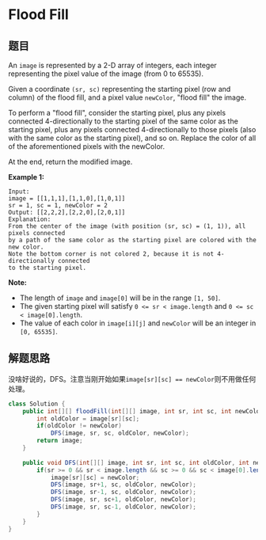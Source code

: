 # Flood Fill

## 题目

An `image` is represented by a 2-D array of integers, each integer representing the pixel value of the image (from 0 to 65535).

Given a coordinate `(sr, sc)` representing the starting pixel (row and column) of the flood fill, and a pixel value `newColor`, "flood fill" the image.

To perform a "flood fill", consider the starting pixel, plus any pixels connected 4-directionally to the starting pixel of the same color as the starting pixel, plus any pixels connected 4-directionally to those pixels (also with the same color as the starting pixel), and so on. Replace the color of all of the aforementioned pixels with the newColor.

At the end, return the modified image.

**Example 1:**

```
Input: 
image = [[1,1,1],[1,1,0],[1,0,1]]
sr = 1, sc = 1, newColor = 2
Output: [[2,2,2],[2,2,0],[2,0,1]]
Explanation: 
From the center of the image (with position (sr, sc) = (1, 1)), all pixels connected 
by a path of the same color as the starting pixel are colored with the new color.
Note the bottom corner is not colored 2, because it is not 4-directionally connected
to the starting pixel.
```

**Note:**

* The length of `image` and `image[0]` will be in the range `[1, 50]`.
* The given starting pixel will satisfy `0 <= sr < image.length` and `0 <= sc < image[0].length`.
* The value of each color in `image[i][j]` and `newColor` will be an integer in `[0, 65535]`.

## 解题思路

没啥好说的，DFS。注意当刚开始如果`image[sr][sc] == newColor`则不用做任何处理。

```java
class Solution {
    public int[][] floodFill(int[][] image, int sr, int sc, int newColor) {
        int oldColor = image[sr][sc];
        if(oldColor != newColor)
            DFS(image, sr, sc, oldColor, newColor);
        return image;
    }
    
    public void DFS(int[][] image, int sr, int sc, int oldColor, int newColor) {
        if(sr >= 0 && sr < image.length && sc >= 0 && sc < image[0].length && image[sr][sc] == oldColor) {
            image[sr][sc] = newColor;
            DFS(image, sr+1, sc, oldColor, newColor);
            DFS(image, sr-1, sc, oldColor, newColor);
            DFS(image, sr, sc+1, oldColor, newColor);
            DFS(image, sr, sc-1, oldColor, newColor);
        }
    }
}
```
